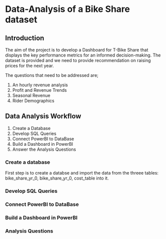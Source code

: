 # Data-Analysis of a Bike Share dataset

## Introduction
The aim of the project is to develop a Dashboard for T-Bike Share that displays the key performance metrics for an informed decision-making.
The dataset is provided and we need to provide recommendation on raising prices for the next year.

The questions that need to be addressed are;
1. An hourly revenue analysis
2. Profit and Revenue Trends
3. Seasonal Revenue
4. Rider Demographics

## Data Analysis Workflow
1. Create a Database
2. Develop SQL Queries
3. Connect PowerBI to DataBase
4. Build a Dashboard in PowerBI
5. Answer the Analysis Questions

### Create a database
First step is to create a databse and import the data from the threee tables: bike_share_yr_0, bike_share_yr_0, cost_table into it.
### Develop SQL Queries

### Connect PowerBI to DataBase

### Build a Dashboard in PowerBI

### Analysis Questions

   
